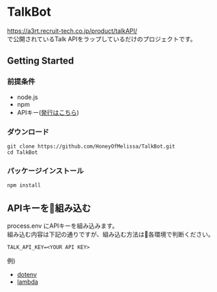 # TalkBot

https://a3rt.recruit-tech.co.jp/product/talkAPI/  
で公開されているTalk APIをラップしているだけのプロジェクトです。  

## Getting Started

### 前提条件

* node.js
* npm
* APIキー([発行はこちら](https://a3rt.recruit-tech.co.jp/product/talkAPI/registered/))

### ダウンロード

    git clone https://github.com/HoneyOfMelissa/TalkBot.git  
    cd TalkBot

### パッケージインストール

    npm install

## APIキーを組み込む

process.env にAPIキーを組み込みます。  
組み込む内容は下記の通りですが、組み込む方法は各環境で判断ください。  

    TALK_API_KEY=<YOUR API KEY>

例)

* [dotenv](https://www.npmjs.com/package/dotenv)
* [lambda](https://docs.aws.amazon.com/ja_jp/lambda/latest/dg/env_variables.html)
